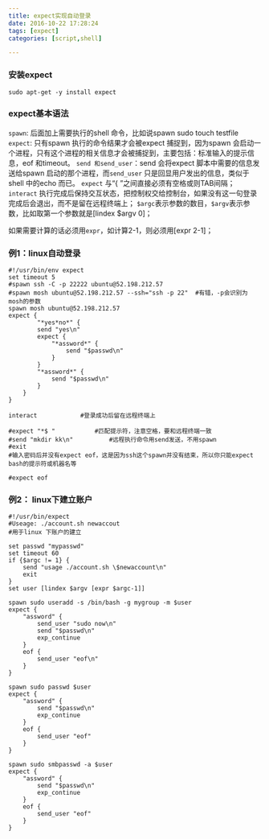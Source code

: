 ```yaml
---
title: expect实现自动登录
date: 2016-10-22 17:28:24
tags: [expect]
categories: [script,shell]

---
```



### 安装expect
`sudo apt-get -y install expect`

### expect基本语法
`spawn`: 后面加上需要执行的shell 命令，比如说spawn sudo touch testfile
`expect`: 只有spawn 执行的命令结果才会被expect 捕捉到，因为spawn 会启动一个进程，只有这个进程的相关信息才会被捕捉到，主要包括：标准输入的提示信息，eof 和timeout。
`send 和send_user`：send 会将expect 脚本中需要的信息发送给spawn 启动的那个进程，而`send_user` 只是回显用户发出的信息，类似于shell 中的echo 而已。
`expect` 与“{ ”之间直接必须有空格或则TAB间隔；
`interact` 执行完成后保持交互状态，把控制权交给控制台，如果没有这一句登录完成后会退出，而不是留在远程终端上；
`$argc`表示参数的数目，`$argv`表示参数，比如取第一个参数就是[lindex $argv 0]；
<!-- more -->

如果需要计算的话必须用`expr`，如计算2-1，则必须用[expr 2-1]；

### 例1：linux自动登录
```
#!/usr/bin/env expect
set timeout 5
#spawn ssh -C -p 22222 ubuntu@52.198.212.57
#spawn mosh ubuntu@52.198.212.57 --ssh="ssh -p 22" 	#有错，-p会识别为mosh的参数
spawn mosh ubuntu@52.198.212.57
expect {
        "*yes*no*" {
		send "yes\n"
		expect {
			"*assword*" {
	 			send "$passwd\n"
			}
		}
		"*assword*" {
			send "$passwd\n"
		}
	}
}

interact 			#登录成功后留在远程终端上

#expect "*$ " 			#匹配提示符，注意空格，要和远程终端一致
#send "mkdir kk\n"  		#远程执行命令用send发送，不用spawn
#exit
#输入密码后并没有expect eof，这是因为ssh这个spawn并没有结束，所以你只能expect bash的提示符或机器名等

#expect eof
```

### 例2： linux下建立账户
```
#!/usr/bin/expect
#Useage: ./account.sh newaccout
#用于linux 下账户的建立

set passwd "mypasswd"
set timeout 60
if {$argc != 1} {
	send "usage ./account.sh \$newaccount\n"
	exit
}
set user [lindex $argv [expr $argc-1]]

spawn sudo useradd -s /bin/bash -g mygroup -m $user
expect {
	"assword" {
		send_user "sudo now\n"
		send "$passwd\n"
		exp_continue
	}
	eof {
		send_user "eof\n"
	}
}

spawn sudo passwd $user
expect {
	"assword" {
		send "$passwd\n"
		exp_continue
	}
	eof {
		send_user "eof"
	}
}

spawn sudo smbpasswd -a $user
expect {
	"assword" {
		send "$passwd\n"
		exp_continue
	}
	eof {
		send_user "eof"
	}
}
```
